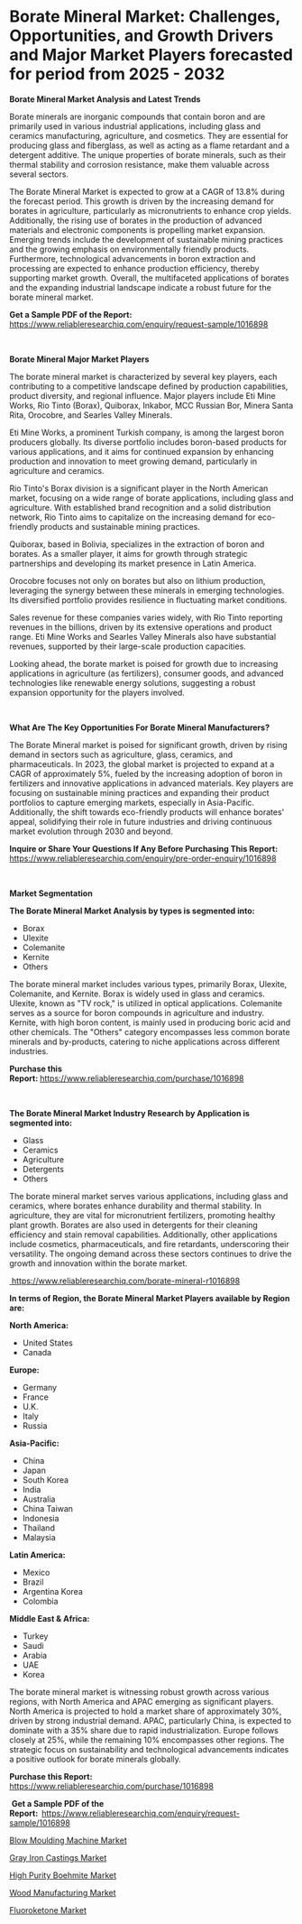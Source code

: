 <p><h1>Borate Mineral Market: Challenges, Opportunities, and Growth Drivers and Major Market Players forecasted for period from 2025 - 2032</h1></p><p><strong>Borate Mineral Market Analysis and Latest Trends</strong></p>
<p><p>Borate minerals are inorganic compounds that contain boron and are primarily used in various industrial applications, including glass and ceramics manufacturing, agriculture, and cosmetics. They are essential for producing glass and fiberglass, as well as acting as a flame retardant and a detergent additive. The unique properties of borate minerals, such as their thermal stability and corrosion resistance, make them valuable across several sectors.</p><p>The Borate Mineral Market is expected to grow at a CAGR of 13.8% during the forecast period. This growth is driven by the increasing demand for borates in agriculture, particularly as micronutrients to enhance crop yields. Additionally, the rising use of borates in the production of advanced materials and electronic components is propelling market expansion. Emerging trends include the development of sustainable mining practices and the growing emphasis on environmentally friendly products. Furthermore, technological advancements in boron extraction and processing are expected to enhance production efficiency, thereby supporting market growth. Overall, the multifaceted applications of borates and the expanding industrial landscape indicate a robust future for the borate mineral market.</p></p>
<p><strong>Get a Sample PDF of the Report:&nbsp;</strong> <a href="https://www.reliableresearchiq.com/enquiry/request-sample/1016898?utm_campaign=1842&utm_medium=2&utm_source=Github&utm_content=ia&utm_term=02042025&utm_id=borate-mineral">https://www.reliableresearchiq.com/enquiry/request-sample/1016898</a></p>
<p>&nbsp;</p>
<p><strong>Borate Mineral Major Market Players</strong></p>
<p><p>The borate mineral market is characterized by several key players, each contributing to a competitive landscape defined by production capabilities, product diversity, and regional influence. Major players include Eti Mine Works, Rio Tinto (Borax), Quiborax, Inkabor, MCC Russian Bor, Minera Santa Rita, Orocobre, and Searles Valley Minerals.</p><p>Eti Mine Works, a prominent Turkish company, is among the largest boron producers globally. Its diverse portfolio includes boron-based products for various applications, and it aims for continued expansion by enhancing production and innovation to meet growing demand, particularly in agriculture and ceramics.</p><p>Rio Tinto's Borax division is a significant player in the North American market, focusing on a wide range of borate applications, including glass and agriculture. With established brand recognition and a solid distribution network, Rio Tinto aims to capitalize on the increasing demand for eco-friendly products and sustainable mining practices.</p><p>Quiborax, based in Bolivia, specializes in the extraction of boron and borates. As a smaller player, it aims for growth through strategic partnerships and developing its market presence in Latin America.</p><p>Orocobre focuses not only on borates but also on lithium production, leveraging the synergy between these minerals in emerging technologies. Its diversified portfolio provides resilience in fluctuating market conditions.</p><p>Sales revenue for these companies varies widely, with Rio Tinto reporting revenues in the billions, driven by its extensive operations and product range. Eti Mine Works and Searles Valley Minerals also have substantial revenues, supported by their large-scale production capacities.</p><p>Looking ahead, the borate market is poised for growth due to increasing applications in agriculture (as fertilizers), consumer goods, and advanced technologies like renewable energy solutions, suggesting a robust expansion opportunity for the players involved.</p></p>
<p>&nbsp;</p>
<p><strong>What Are The Key Opportunities For Borate Mineral Manufacturers?</strong></p>
<p><p>The Borate Mineral market is poised for significant growth, driven by rising demand in sectors such as agriculture, glass, ceramics, and pharmaceuticals. In 2023, the global market is projected to expand at a CAGR of approximately 5%, fueled by the increasing adoption of boron in fertilizers and innovative applications in advanced materials. Key players are focusing on sustainable mining practices and expanding their product portfolios to capture emerging markets, especially in Asia-Pacific. Additionally, the shift towards eco-friendly products will enhance borates' appeal, solidifying their role in future industries and driving continuous market evolution through 2030 and beyond.</p></p>
<p><strong>Inquire or Share Your Questions If Any Before Purchasing This Report:</strong> <a href="https://www.reliableresearchiq.com/enquiry/pre-order-enquiry/1016898?utm_campaign=1842&utm_medium=2&utm_source=Github&utm_content=ia&utm_term=02042025&utm_id=borate-mineral">https://www.reliableresearchiq.com/enquiry/pre-order-enquiry/1016898</a></p>
<p>&nbsp;</p>
<p><strong>Market Segmentation</strong></p>
<p><strong>The Borate Mineral Market Analysis by types is segmented into:</strong></p>
<p><ul><li>Borax</li><li>Ulexite</li><li>Colemanite</li><li>Kernite</li><li>Others</li></ul></p>
<p><p>The borate mineral market includes various types, primarily Borax, Ulexite, Colemanite, and Kernite. Borax is widely used in glass and ceramics. Ulexite, known as "TV rock," is utilized in optical applications. Colemanite serves as a source for boron compounds in agriculture and industry. Kernite, with high boron content, is mainly used in producing boric acid and other chemicals. The "Others" category encompasses less common borate minerals and by-products, catering to niche applications across different industries.</p></p>
<p><strong>Purchase this Report:&nbsp;</strong><a href="https://www.reliableresearchiq.com/purchase/1016898?utm_campaign=1842&utm_medium=2&utm_source=Github&utm_content=ia&utm_term=02042025&utm_id=borate-mineral">https://www.reliableresearchiq.com/purchase/1016898</a></p>
<p>&nbsp;</p>
<p><strong>The Borate Mineral Market Industry Research by Application is segmented into:</strong></p>
<p><ul><li>Glass</li><li>Ceramics</li><li>Agriculture</li><li>Detergents</li><li>Others</li></ul></p>
<p><p>The borate mineral market serves various applications, including glass and ceramics, where borates enhance durability and thermal stability. In agriculture, they are vital for micronutrient fertilizers, promoting healthy plant growth. Borates are also used in detergents for their cleaning efficiency and stain removal capabilities. Additionally, other applications include cosmetics, pharmaceuticals, and fire retardants, underscoring their versatility. The ongoing demand across these sectors continues to drive the growth and innovation within the borate market.</p></p>
<p><a href="https://www.reliableresearchiq.com/borate-mineral-r1016898?utm_campaign=1842&utm_medium=2&utm_source=Github&utm_content=ia&utm_term=02042025&utm_id=borate-mineral">&nbsp;https://www.reliableresearchiq.com/borate-mineral-r1016898</a></p>
<p><strong>In terms of Region, the Borate Mineral Market Players available by Region are:</strong></p>
<p>
    <p> <strong> North America: </strong>
        <ul>
            <li>United States</li>
            <li>Canada</li>
        </ul>
        </p> 
    <p> <strong> Europe: </strong>
        <ul>
            <li>Germany</li>
            <li>France</li>
            <li>U.K.</li>
            <li>Italy</li>
            <li>Russia</li>
        </ul>
        </p> 
    <p> <strong> Asia-Pacific: </strong>
        <ul>
            <li>China</li>
            <li>Japan</li>
            <li>South Korea</li>
            <li>India</li>
            <li>Australia</li>
            <li>China Taiwan</li>
            <li>Indonesia</li>
            <li>Thailand</li>
            <li>Malaysia</li>
        </ul>
        </p> 
    <p> <strong> Latin America: </strong>
        <ul>
            <li>Mexico</li>
            <li>Brazil</li>
            <li>Argentina Korea</li>
            <li>Colombia</li>
        </ul>
        </p> 
    <p> <strong> Middle East & Africa: </strong>
        <ul>
            <li>Turkey</li>
            <li>Saudi</li>
            <li>Arabia</li>
            <li>UAE</li>
            <li>Korea</li>
        </ul>
    </p>
    </p>
<p><p>The borate mineral market is witnessing robust growth across various regions, with North America and APAC emerging as significant players. North America is projected to hold a market share of approximately 30%, driven by strong industrial demand. APAC, particularly China, is expected to dominate with a 35% share due to rapid industrialization. Europe follows closely at 25%, while the remaining 10% encompasses other regions. The strategic focus on sustainability and technological advancements indicates a positive outlook for borate minerals globally.</p></p>
<p><strong>Purchase this Report: </strong><a href="https://www.reliableresearchiq.com/purchase/1016898?utm_campaign=1842&utm_medium=2&utm_source=Github&utm_content=ia&utm_term=02042025&utm_id=borate-mineral">https://www.reliableresearchiq.com/purchase/1016898</a></p>
<p>&nbsp;<strong>Get a Sample PDF of the Report:&nbsp;&nbsp;</strong><a href="https://www.reliableresearchiq.com/enquiry/request-sample/1016898?utm_campaign=1842&utm_medium=2&utm_source=Github&utm_content=ia&utm_term=02042025&utm_id=borate-mineral">https://www.reliableresearchiq.com/enquiry/request-sample/1016898</a></p>
<p><strong></strong></p>
<p><p><a href="https://github.com/heinslakey2x/Market-Research-Report-List-1/blob/main/blow-moulding-machine-market.md?utm_campaign=1842&utm_medium=2&utm_source=Github&utm_content=ia&utm_term=02042025&utm_id=borate-mineral">Blow Moulding Machine Market</a></p><p><a href="https://github.com/sternymkere4/Market-Research-Report-List-1/blob/main/gray-iron-castings-market.md?utm_campaign=1842&utm_medium=2&utm_source=Github&utm_content=ia&utm_term=02042025&utm_id=borate-mineral">Gray Iron Castings Market</a></p><p><a href="https://github.com/bauldlimle6h/Market-Research-Report-List-1/blob/main/high-purity-boehmite-market.md?utm_campaign=1842&utm_medium=2&utm_source=Github&utm_content=ia&utm_term=02042025&utm_id=borate-mineral">High Purity Boehmite Market</a></p><p><a href="https://github.com/shimweummul/Market-Research-Report-List-1/blob/main/wood-manufacturing-market.md?utm_campaign=1842&utm_medium=2&utm_source=Github&utm_content=ia&utm_term=02042025&utm_id=borate-mineral">Wood Manufacturing Market</a></p><p><a href="https://github.com/buseknoden2b/Market-Research-Report-List-1/blob/main/fluoroketone-market.md?utm_campaign=1842&utm_medium=2&utm_source=Github&utm_content=ia&utm_term=02042025&utm_id=borate-mineral">Fluoroketone Market</a></p></p>